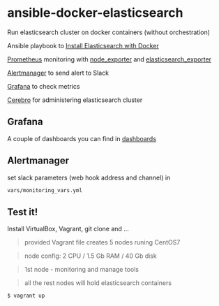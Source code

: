 # ansible-docker-elasticsearch
Run elasticsearch cluster on docker containers (without orchestration)

Ansible playbook to [Install Elasticsearch with Docker](https://www.elastic.co/guide/en/elasticsearch/reference/current/docker.html)

[Prometheus](https://prometheus.io/) monitoring with [node_exporter](https://github.com/prometheus/node_exporter/) and [elasticsearch_exporter](https://github.com/justwatchcom/elasticsearch_exporter/)

[Alertmanager](https://github.com/prometheus/alertmanager) to send alert to Slack

[Grafana](https://github.com/grafana/grafana-docker) to check metrics

[Cerebro](https://github.com/dylanmei/docker-cerebro) for administering elasticsearch cluster

## Grafana
A couple of dashboards you can find in
[dashboards](dashboards/)


## Alertmanager
set slack parameters (web hook address and channel) in

```sh
vars/monitoring_vars.yml
```

## Test it!
Install VirtualBox, Vagrant, git clone and ...

> provided Vagrant file creates 5 nodes runing CentOS7

> node config: 2 CPU / 1.5 Gb RAM / 40 Gb disk

> 1st node - monitoring and manage tools

> all the rest nodes will hold elasticsearch containers


```sh
$ vagrant up
```
